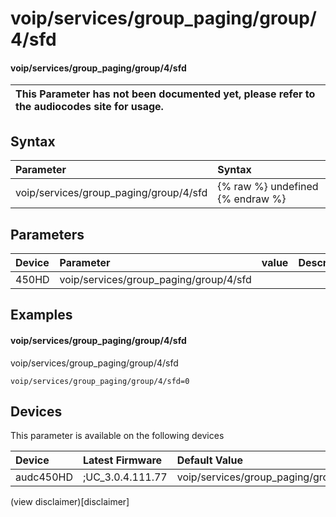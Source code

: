 ﻿---
description: voip/services/group_paging/group/4/sfd
search: false
---

# voip/services/group_paging/group/4/sfd

#### voip/services/group_paging/group/4/sfd


| This Parameter has not been documented yet, please refer to the audiocodes site for usage.  |
| :--- |

## Syntax
| Parameter | Syntax |
| :--- | :--- |
|voip/services/group_paging/group/4/sfd | {% raw %} undefined {% endraw %} |

## Parameters
|Device|Parameter|value|Description|
|:---|:---|:---|:---|
| 450HD | voip/services/group_paging/group/4/sfd |  |  |

## Examples
#### voip/services/group_paging/group/4/sfd

voip/services/group_paging/group/4/sfd

```
voip/services/group_paging/group/4/sfd=0
```

## Devices
This parameter is available on the following devices

| Device | Latest Firmware | Default Value |
|:---|:---|:---|
| audc450HD | ;UC_3.0.4.111.77 | voip/services/group_paging/group/4/sfd=0 

(view disclaimer)[disclaimer]
